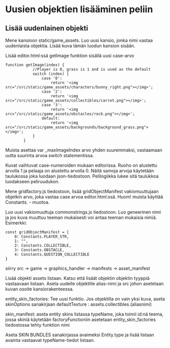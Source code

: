 # Uusien objektien lisääminen peliin

## Lisää uudenlainen objekti

Mene kansioon static/game_assets. Luo uusi kansio, jonka nimi vastaa uudenlaista objektia. Lisää kuva tämän luodun kansion sisään.

Lisää editor.html:ssä getImage funktion sisällä uusi case-arvo
```
function getImage(index) {
            //Player is 0, grass is 1 and is used as the default
            switch (index) {
                case '0':
                    return '<img src="/src/static/game_assets/characters/bunny_right.png"></img>';
                case '2':
                    return '<img src="/src/static/game_assets/collectibles/carrot.png"></img>';
                case '3':
                    return '<img src="/src/static/game_assets/obstacles/rock.png"></img>';
                default:
                    return '<img src="/src/static/game_assets/backgrounds/background_grass.png"></img>';
            }
        }
```
Muista asettaa var _maxImageIndex arvo yhden suuremmaksi, vastaamaan uutta suurinta arvoa switch statementissa.

Kuvat vaihtuvat case-numeroiden mukaan editorissa. Ruoho on alustettu arvolla 1 ja pelaaja on alustettu arvolla 0. 
Näitä samoja arvoja käytetään taulukossa joka luodaan json-tiedostoon. Pelilogiikka lukee sitä taulukkoa luodakseen peliruudukon.

Mene gridfactory.js tiedostoon, lisää gridObjectManifest vakiomuuttujaan objetkin arvo, joka vastaa case arvoa
editor.html:ssä. Huom! muista käyttää Constants. - muotoa. 

Luo uusi vakiomuuttuja commonstrings.js tiedostoon. Luo geneerinen nimi ja jos kuva muuttuu teeman mukaisesti voi antaa teeman mukaisia nimiä.
Esimerkki:

```
const gridObjectManifest = {
    0: Constants.PLAYER_STR,
    1: "",
    2: Constants.COLLECTIBLE,
    3: Constants.OBSTACLE,
    4: Constants.QUESTION_COLLECTIBLE
}
```
siirry src -> game -> graphics_handler -> manifests -> asset_manifest

Lisää objekti assets listaan. Katso että lisäät objektin objektin tyyppiä vastaavaan listaan. Aseta uudelle objektille alias-nimi ja src johon asetetaan kuvan osoite kansiorakenteessa.

entity_skin_factories: Tee uusi funktio. Jos objektilla on vain yksi kuva, aseta skinOptions sanakirjaan defaultTexture : assets.collectibles.(aliasnimi)

skin_manifest: aseta entity skins listassa typeName, joka toimii id:nä
teema, jossa skiniä käytetään
factoryFunctioniin asetetaan entity_skin_factories tiedostossa tehty funktion nimi

Aseta SKIN BUNDLES sanakirjassa avaimeksi Entity.type ja lisää listaan avainta vastaavat typeName-tiedot listaan. 

